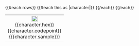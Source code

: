 <table>
  <tbody>
    {{#each rows}}
    <tr>
      {{#each this as |character|}}
      <td align="center">
        <img height="20px" src="https://dfuchslin.github.io/midpixels/midpixels.svg#{{character.id}}"/><br/>
        {{character.hex}}<br/>
        {{character.codepoint}}<br/>
        {{{character.sample}}}
      </td>
      {{/each}}
    </tr>
    {{/each}}
  </tbody>
</table>
